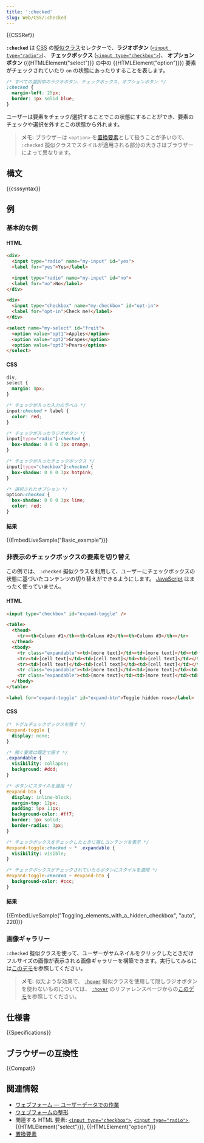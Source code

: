 ```yaml
---
title: ':checked'
slug: Web/CSS/:checked
---
```


{{CSSRef}}

**`:checked`** は [CSS](/ja/docs/Web/CSS) の[擬似クラス](/ja/docs/Web/CSS/Pseudo-classes)セレクターで、**ラジオボタン** ([`<input type="radio">`](/ja/docs/Web/HTML/Element/input/radio))、 **チェックボックス** ([`<input type="checkbox">`](/ja/docs/Web/HTML/Element/input/checkbox))、 **オプションボタン** ({{HTMLElement("select")}} の中の {{HTMLElement("option")}}) 要素がチェックされていたり `on` の状態にあったりすることを表します。

```css
/* すべての選択中のラジオボタン、チェックボックス、オプションボタン */
:checked {
  margin-left: 25px;
  border: 1px solid blue;
}
```

ユーザーは要素をチェック/選択することでこの状態にすることができ、要素のチェックや選択を外すとこの状態から外れます。

> **メモ:** ブラウザーは `<option>` を[置換要素](/ja/docs/Web/CSS/Replaced_element)として扱うことが多いので、 `:checked` 擬似クラスでスタイルが適用される部分の大きさはブラウザーによって異なります。

## 構文

{{csssyntax}}

## 例

### 基本的な例

#### HTML

```html
<div>
  <input type="radio" name="my-input" id="yes">
  <label for="yes">Yes</label>

  <input type="radio" name="my-input" id="no">
  <label for="no">No</label>
</div>

<div>
  <input type="checkbox" name="my-checkbox" id="opt-in">
  <label for="opt-in">Check me!</label>
</div>

<select name="my-select" id="fruit">
  <option value="opt1">Apples</option>
  <option value="opt2">Grapes</option>
  <option value="opt3">Pears</option>
</select>
```

#### CSS

```css
div,
select {
  margin: 8px;
}

/* チェックが入った入力のラベル */
input:checked + label {
  color: red;
}

/* チェックが入ったラジオボタン */
input[type="radio"]:checked {
  box-shadow: 0 0 0 3px orange;
}

/* チェックが入ったチェックボックス */
input[type="checkbox"]:checked {
  box-shadow: 0 0 0 3px hotpink;
}

/* 選択されたオプション */
option:checked {
  box-shadow: 0 0 0 3px lime;
  color: red;
}
```

#### 結果

{{EmbedLiveSample("Basic_example")}}

### 非表示のチェックボックスの要素を切り替え

この例では、 `:checked` 擬似クラスを利用して、ユーザーにチェックボックスの状態に基づいたコンテンツの切り替えができるようにします。 [JavaScript](/ja/docs/Web/JavaScript) はまったく使っていません。

#### HTML

```html
<input type="checkbox" id="expand-toggle" />

<table>
  <thead>
    <tr><th>Column #1</th><th>Column #2</th><th>Column #3</th></tr>
  </thead>
  <tbody>
    <tr class="expandable"><td>[more text]</td><td>[more text]</td><td>[more text]</td></tr>
    <tr><td>[cell text]</td><td>[cell text]</td><td>[cell text]</td></tr>
    <tr><td>[cell text]</td><td>[cell text]</td><td>[cell text]</td></tr>
    <tr class="expandable"><td>[more text]</td><td>[more text]</td><td>[more text]</td></tr>
    <tr class="expandable"><td>[more text]</td><td>[more text]</td><td>[more text]</td></tr>
  </tbody>
</table>

<label for="expand-toggle" id="expand-btn">Toggle hidden rows</label>
```

#### CSS

```css
/* トグルチェックボックスを隠す */
#expand-toggle {
  display: none;
}

/* 開く要素は既定で隠す */
.expandable {
  visibility: collapse;
  background: #ddd;
}

/* ボタンにスタイルを適用 */
#expand-btn {
  display: inline-block;
  margin-top: 12px;
  padding: 5px 11px;
  background-color: #ff7;
  border: 1px solid;
  border-radius: 3px;
}

/* チェックボックスをチェックしたときに隠しコンテンツを表示 */
#expand-toggle:checked ~ * .expandable {
  visibility: visible;
}

/* チェックボックスがチェックされていたらボタンにスタイルを適用 */
#expand-toggle:checked ~ #expand-btn {
  background-color: #ccc;
}
```

#### 結果

{{EmbedLiveSample("Toggling_elements_with_a_hidden_checkbox", "auto", 220)}}

### 画像ギャラリー

`:checked` 擬似クラスを使って、ユーザーがサムネイルをクリックしたときだけフルサイズの画像が表示される画像ギャラリーを構築できます。実行してみるには[このデモ](/@api/deki/files/6268/=css-checked-gallery.zip)を参照してください。

> **メモ:** 似たような効果で、 [`:hover`](/ja/docs/Web/CSS/:hover) 擬似クラスを使用して隠しラジオボタンを使わないものについては、 [`:hover`](/ja/docs/Web/CSS/:hover) のリファレンスページからの[このデモ](/@api/deki/files/6247/=css-gallery.zip)を参照してください。

## 仕様書

{{Specifications}}

## ブラウザーの互換性

{{Compat}}

## 関連情報

- [ウェブフォーム — ユーザーデータでの作業](/ja/docs/Learn/Forms)
- [ウェブフォームの整形](/ja/docs/Learn/Forms/Styling_web_forms)
- 関連する HTML 要素: [`<input type="checkbox">`](/ja/docs/Web/HTML/Element/input/checkbox), [`<input type="radio">`](/ja/docs/Web/HTML/Element/input/radio), {{HTMLElement("select")}}, {{HTMLElement("option")}}
- [置換要素](/ja/docs/Web/CSS/Replaced_element)
